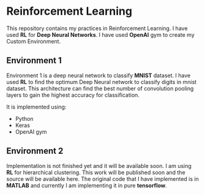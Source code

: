 # Reinforcement Learning
This repository contains my practices in Reinforcement Learning. I have used **RL** for **Deep Neural Networks**. I have used **OpenAI** gym to create my Custom Environment.

## Environment 1
Environment 1 is a deep neural network to classify **MNIST** dataset. I have used **RL** to find the optimum Deep Neural network to classify digits in mnist dataset. This architecture can find the best number of convolution pooling layers to gain the highest accuracy for classification.

It is implemented using:
- Python
- Keras
- OpenAI gym

## Environment 2
Implementation is not finished yet and it will be available soon. I am using **RL** for hierarchical clustering. This work will be published soon and the source will be available here. The original code that I have implemented is in **MATLAB** and currently I am implementing it in pure **tensorflow**.
